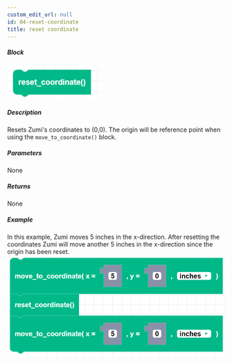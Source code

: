 ```yaml
---
custom_edit_url: null
id: 04-reset-coordinate
title: reset coordinate
---
```


##### Block

![reset coordiante block image](reset_coordinate.png)

##### Description

Resets Zumi's coordinates to (0,0). The origin will be reference point when using the ```move_to_coordinate()``` block.

##### Parameters

None 

##### Returns

None

##### Example

In this example, Zumi moves 5 inches in the x-direction. After resetting the coordinates Zumi will move another 5 inches in the x-direction since the origin has been reset.
![reset coordinate example](reset_coordinate_example.png)
